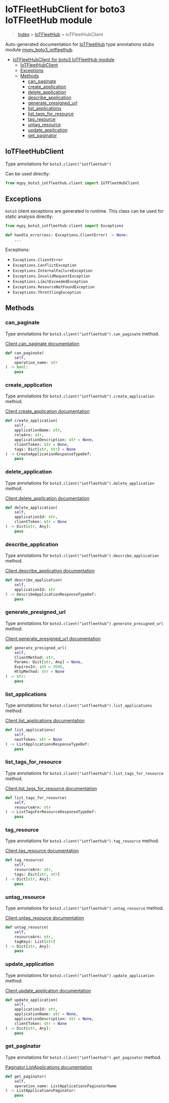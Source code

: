 # IoTFleetHubClient for boto3 IoTFleetHub module

> [Index](../index.md) > [IoTFleetHub](./index.md) > IoTFleetHubClient

Auto-generated documentation for [IoTFleetHub](https://boto3.amazonaws.com/v1/documentation/api/latest/reference/services/iotfleethub.html#IoTFleetHub)
type annotations stubs module [mypy_boto3_iotfleethub](https://pypi.org/project/mypy-boto3-iotfleethub/).

- [IoTFleetHubClient for boto3 IoTFleetHub module](#iotfleethubclient-for-boto3-iotfleethub-module)
  - [IoTFleetHubClient](#iotfleethubclient)
  - [Exceptions](#exceptions)
  - [Methods](#methods)
    - [can_paginate](#can_paginate)
    - [create_application](#create_application)
    - [delete_application](#delete_application)
    - [describe_application](#describe_application)
    - [generate_presigned_url](#generate_presigned_url)
    - [list_applications](#list_applications)
    - [list_tags_for_resource](#list_tags_for_resource)
    - [tag_resource](#tag_resource)
    - [untag_resource](#untag_resource)
    - [update_application](#update_application)
    - [get_paginator](#get_paginator)

## IoTFleetHubClient

Type annotations for `boto3.client("iotfleethub")`

Can be used directly:

```python
from mypy_boto3_iotfleethub.client import IoTFleetHubClient
```

## Exceptions


`boto3` client exceptions are generated in runtime. This class can be used for static analysis directly:

```python
from mypy_boto3_iotfleethub.client import Exceptions

def handle_error(exc: Exceptions.ClientError) -> None:
    ...
```


Exceptions:

- `Exceptions.ClientError`
- `Exceptions.ConflictException`
- `Exceptions.InternalFailureException`
- `Exceptions.InvalidRequestException`
- `Exceptions.LimitExceededException`
- `Exceptions.ResourceNotFoundException`
- `Exceptions.ThrottlingException`


## Methods


### can_paginate

Type annotations for `boto3.client("iotfleethub").can_paginate` method.

[Client.can_paginate documentation](https://boto3.amazonaws.com/v1/documentation/api/latest/reference/services/iotfleethub.html#IoTFleetHub.Client.can_paginate)

```python
def can_paginate(
    self,
    operation_name: str
) -> bool:
    pass
```

### create_application

Type annotations for `boto3.client("iotfleethub").create_application` method.

[Client.create_application documentation](https://boto3.amazonaws.com/v1/documentation/api/latest/reference/services/iotfleethub.html#IoTFleetHub.Client.create_application)

```python
def create_application(
    self,
    applicationName: str,
    roleArn: str,
    applicationDescription: str = None,
    clientToken: str = None,
    tags: Dict[str, str] = None
) -> CreateApplicationResponseTypeDef:
    pass
```

### delete_application

Type annotations for `boto3.client("iotfleethub").delete_application` method.

[Client.delete_application documentation](https://boto3.amazonaws.com/v1/documentation/api/latest/reference/services/iotfleethub.html#IoTFleetHub.Client.delete_application)

```python
def delete_application(
    self,
    applicationId: str,
    clientToken: str = None
) -> Dict[str, Any]:
    pass
```

### describe_application

Type annotations for `boto3.client("iotfleethub").describe_application` method.

[Client.describe_application documentation](https://boto3.amazonaws.com/v1/documentation/api/latest/reference/services/iotfleethub.html#IoTFleetHub.Client.describe_application)

```python
def describe_application(
    self,
    applicationId: str
) -> DescribeApplicationResponseTypeDef:
    pass
```

### generate_presigned_url

Type annotations for `boto3.client("iotfleethub").generate_presigned_url` method.

[Client.generate_presigned_url documentation](https://boto3.amazonaws.com/v1/documentation/api/latest/reference/services/iotfleethub.html#IoTFleetHub.Client.generate_presigned_url)

```python
def generate_presigned_url(
    self,
    ClientMethod: str,
    Params: Dict[str, Any] = None,
    ExpiresIn: int = 3600,
    HttpMethod: str = None
) -> str:
    pass
```

### list_applications

Type annotations for `boto3.client("iotfleethub").list_applications` method.

[Client.list_applications documentation](https://boto3.amazonaws.com/v1/documentation/api/latest/reference/services/iotfleethub.html#IoTFleetHub.Client.list_applications)

```python
def list_applications(
    self,
    nextToken: str = None
) -> ListApplicationsResponseTypeDef:
    pass
```

### list_tags_for_resource

Type annotations for `boto3.client("iotfleethub").list_tags_for_resource` method.

[Client.list_tags_for_resource documentation](https://boto3.amazonaws.com/v1/documentation/api/latest/reference/services/iotfleethub.html#IoTFleetHub.Client.list_tags_for_resource)

```python
def list_tags_for_resource(
    self,
    resourceArn: str
) -> ListTagsForResourceResponseTypeDef:
    pass
```

### tag_resource

Type annotations for `boto3.client("iotfleethub").tag_resource` method.

[Client.tag_resource documentation](https://boto3.amazonaws.com/v1/documentation/api/latest/reference/services/iotfleethub.html#IoTFleetHub.Client.tag_resource)

```python
def tag_resource(
    self,
    resourceArn: str,
    tags: Dict[str, str]
) -> Dict[str, Any]:
    pass
```

### untag_resource

Type annotations for `boto3.client("iotfleethub").untag_resource` method.

[Client.untag_resource documentation](https://boto3.amazonaws.com/v1/documentation/api/latest/reference/services/iotfleethub.html#IoTFleetHub.Client.untag_resource)

```python
def untag_resource(
    self,
    resourceArn: str,
    tagKeys: List[str]
) -> Dict[str, Any]:
    pass
```

### update_application

Type annotations for `boto3.client("iotfleethub").update_application` method.

[Client.update_application documentation](https://boto3.amazonaws.com/v1/documentation/api/latest/reference/services/iotfleethub.html#IoTFleetHub.Client.update_application)

```python
def update_application(
    self,
    applicationId: str,
    applicationName: str = None,
    applicationDescription: str = None,
    clientToken: str = None
) -> Dict[str, Any]:
    pass
```

### get_paginator

Type annotations for `boto3.client("iotfleethub").get_paginator` method.

[Paginator.ListApplications documentation](https://boto3.amazonaws.com/v1/documentation/api/latest/reference/services/iotfleethub.html#IoTFleetHub.Paginator.ListApplications)

```python
def get_paginator(
    self,
    operation_name: ListApplicationsPaginatorName
) -> ListApplicationsPaginator:
    pass
```